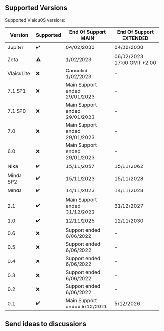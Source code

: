## Supported Versions

Supported VlaicuOS versions:

| Version          | Supported          | End Of Support MAIN                   | End Of Support  EXTENDED                      |
| ---------------- | ------------------ | ------------------------------------  | ------------------------------------          |
| Jupiter          | ✔️                 | 04/02/2033                           | 04/02/2038                                     |
| Zeta             | ⚠️                 | 1/02/2023                            | 06/02/2023 17:00 GMT +2:00                     |
| VlaicuLite       | ❌                 | Canceled 1/02/2023                   | -                                              |
| 7.1 SP1          | ❌                 | Main Support ended 29/01/2023        | -                                              |
| 7.1 SP0          | ❌                 | Main Support ended 29/01/2023        | -                                              |
| 7.0              | ❌                 | Main Support ended 29/01/2023        | -                                              |
| 6.0              | ❌                 | Main Support ended 29/01/2023        | -                                              |
| Nika             | ✔️                 | 15/11/2057                           | 15/11/2062                                     |
| Minda SP2        | ✔️                 | 15/11/2023                           | 15/11/2028                                     |
| Minda            | ✔️                 | 14/11/2023                           | 14/11/2028                                     | 
| 2.1              | ✔️                 | Main Support ended 31/12/2022        | 31/12/2027                                     |
| 1.0              | ✔️                 | 12/11/2025                           | 12/11/2030                                     |
| 0.6              | ❌                 | Support ended 6/06/2022              | -                                              |
| 0.5              | ❌                 | Support ended 6/06/2022              | -                                              |
| 0.4              | ❌                 | Support ended 6/06/2022              | -                                              |
| 0.3              | ❌                 | Support ended 6/06/2022              | -                                              | 
| 0.2              | ❌                 | Support ended 6/06/2022              | -                                              | 
| 0.1              | ✔️                 | Main Support ended 5/12/2021         | 5/12/2026                                      |

## Send ideas to discussions
